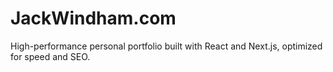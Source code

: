 # JackWindham.com
High-performance personal portfolio built with React and Next.js, optimized for speed and SEO.
